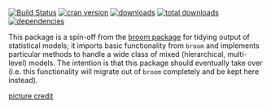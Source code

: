 [![Build Status](https://travis-ci.org/bbolker/broom.mixed.svg?branch=master)](https://travis-ci.org/bbolker/broom.mixed)
[![cran version](http://www.r-pkg.org/badges/version/broom.mixed)](https://cran.r-project.org/package=broom.mixed)
[![downloads](http://cranlogs.r-pkg.org/badges/broom.mixed)](http://cranlogs.r-pkg.org/badges/broom.mixed)
[![total downloads](http://cranlogs.r-pkg.org/badges/grand-total/broom.mixed)](http://cranlogs.r-pkg.org/badges/grand-total/broom.mixed)
[![dependencies](https://tinyverse.netlify.com/badge/broom.mixed)](https://CRAN.R-project.org/package=broom.mixed)

This package is a spin-off from the [broom package](https://github.com/tidyverse/broom) for tidying output of statistical models; it imports basic functionality from `broom` and implements particular methods to handle a wide class of mixed (hierarchical, multi-level) models. The intention is that this package should eventually take over (i.e. this functionality will migrate out of `broom` completely and be kept here instead).

[picture credit](https://www.maxpixel.net/Work-Lego-Males-Legomaennchen-Return-Workers-568039)
